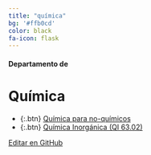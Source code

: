 ```yaml
---
title: "química"
bg: '#ffb0cd'
color: black
fa-icon: flask
---
```

#### Departamento de
# Química

<!---
No poner los links de t.joinchat directamente,
usar https://www.protectyourlinks.com/ para obtener
un link corto protegido por captcha
-->

*  {:.btn} <i class="fas fa-vial"></i> [Química para no-químicos](https://www.proyl.com/hV5y5PD9p)
*  {:.btn} <i class="fas fa-atom"></i> [Química Inorgánica (QI 63.02)](https://www.proyl.com/RNwD71y9t)

<span class="editongithub">
	<a href="{{site.github.repository_url}}/blob/master/{{page.path}}">
		<i class="fas fa-pen"></i> Editar en GitHub
	</a>
</span>
